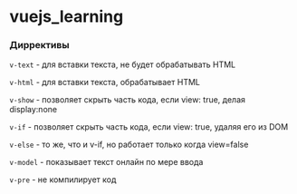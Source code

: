 # vuejs_learning

### Диррективы
`v-text` - для вставки текста, не будет обрабатывать HTML

`v-html` - для вставки текста, обрабатывает HTML

`v-show` - позволяет скрыть часть кода, если view: true, делая display:none

`v-if` - позволяет скрыть часть кода, если view: true, удаляя его из DOM

`v-else` - то же, что и v-if, но работает только когда  view=false

`v-model` - показывает текст онлайн по мере ввода

`v-pre` - не компилирует код


